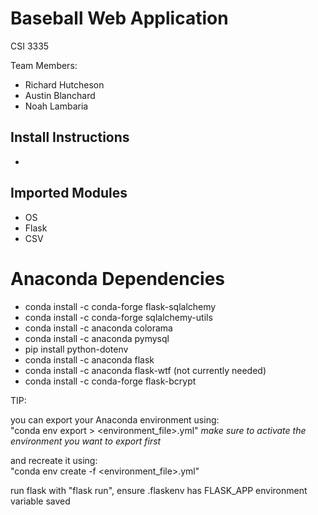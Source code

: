 # Baseball Web Application
CSI 3335

Team Members:
* Richard Hutcheson
* Austin Blanchard
* Noah Lambaria


## Install Instructions
* 
## Imported Modules
* OS
* Flask
* CSV


# Anaconda Dependencies
* conda install -c conda-forge flask-sqlalchemy
* conda install -c conda-forge sqlalchemy-utils
* conda install -c anaconda colorama
* conda install -c anaconda pymysql
* pip install python-dotenv
* conda install -c anaconda flask
* conda install -c anaconda flask-wtf (not currently needed)
* conda install -c conda-forge flask-bcrypt

TIP:

you can export your Anaconda environment using:\
"conda env export > <environment_file>.yml" 
*make sure to activate the environment you want to export first*


and recreate it using:\
"conda env create -f <environment_file>.yml"

run flask with "flask run", ensure .flaskenv has FLASK_APP environment variable saved
